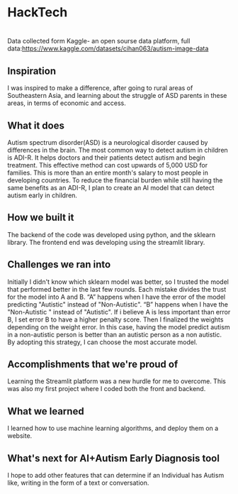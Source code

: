 # HackTech

#
Data collected form Kaggle- an open sourse data platform, full data:https://www.kaggle.com/datasets/cihan063/autism-image-data

## Inspiration
I was inspired to make a difference, after going to rural areas of Southeastern Asia, and learning about the struggle of ASD parents in these areas, in terms of economic and access.
## What it does
Autism spectrum disorder(ASD) is a neurological disorder caused by differences in the brain. The most common way to detect autism in children is ADI-R. It helps doctors and their patients detect autism and begin treatment. This effective method can cost upwards of 5,000 USD for families. This is more than an entire month's salary to most people in developing countries. To reduce the financial burden while still having the same benefits as an ADI-R, I plan to create an AI model that can detect autism early in children.  
## How we built it
The backend of the code was developed using python, and the sklearn library. The frontend end was developing using the streamlit library.
## Challenges we ran into
Initially I didn't know which sklearn model was better, so I trusted the model that performed better in the last few rounds. Each mistake divides the trust for the model into A and B.  “A” happens when I have the error of the model predicting "Autistic" instead of "Non-Autistic". “B” happens when I  have the "Non-Autistic "  instead of "Autistic". If i believe A is less important than error B, I set error B to have a higher penalty score. Then I finalized the weights depending on the weight error. In this case, having the model predict autism in a non-autistic person is better than an autistic person as a non autistic. By adopting this strategy, I can choose the most accurate model.
## Accomplishments that we're proud of
Learning the Streamlit platform was a new hurdle for me to overcome. This was also my first project where I coded both the front and backend.
## What we learned
I learned how to use machine learning algorithms, and deploy them on a website.
## What's next for AI+Autism Early Diagnosis tool 
I hope to add other features that can determine if an Individual has Autism like, writing in the form of a text or conversation.  
